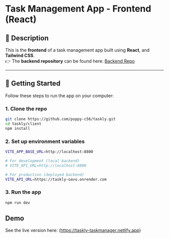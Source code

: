 # Task Management App - Frontend (React)

## 📄 Description

This is the **frontend** of a task management app built using **React**,  and **Tailwind CSS**.  
👉 The **backend repository** can be found here: [Backend Repo](https://github.com/poppy-c56/taskly/tree/main/server)

---

## 🚀 Getting Started

Follow these steps to run the app on your computer:

### 1. Clone the repo

```bash
git clone https://github.com/poppy-c56/taskly.git
cd taskly/client
npm install
```

### 2. Set up environment variables

```bash
VITE_APP_BASE_URL=http://localhost:8800

# For development (local backend)
# VITE_API_URL=http://localhost:8800

# For production (deployed backend)
VITE_API_URL=https://taskly-oavu.onrender.com
```

### 3. Run the app

```bash
npm run dev
```

## Demo

See the live version here: (https://taskly-taskmanager.netlify.app)
